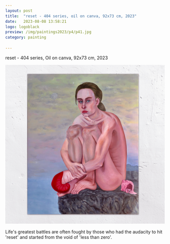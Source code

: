 ```yaml
---
layout: post
title:  "reset - 404 series, oil on canva, 92x73 cm, 2023"
date:   2023-08-08 13:58:21
logo: logoblack
preview: /img/paintings2023/p4/p41.jpg
category: painting

---
```



reset - 404 series, Oil on canva, 92x73 cm, 2023


![Picture 1](/img/paintings2023/p4/p41.jpg) 

Life's greatest battles are often fought by those who had the audacity to hit 'reset' and started from the void of 'less than zero'. 




